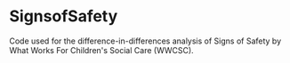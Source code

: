 # SignsofSafety
Code used for the difference-in-differences analysis of Signs of Safety by What Works For Children's Social Care (WWCSC).

